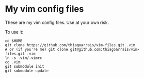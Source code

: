 My vim config files
===================

These are my vim config files. Use at your own risk.

To use it:

    cd $HOME
    git clone https://github.com/thiagoarrais/vim-files.git .vim
    # or (if you're me) git clone git@github.com:thiagoarrais/vim-files.git .vim
    ln -s .vim/.vimrc
    cd .vim
    git submodule init
    git submodule update
